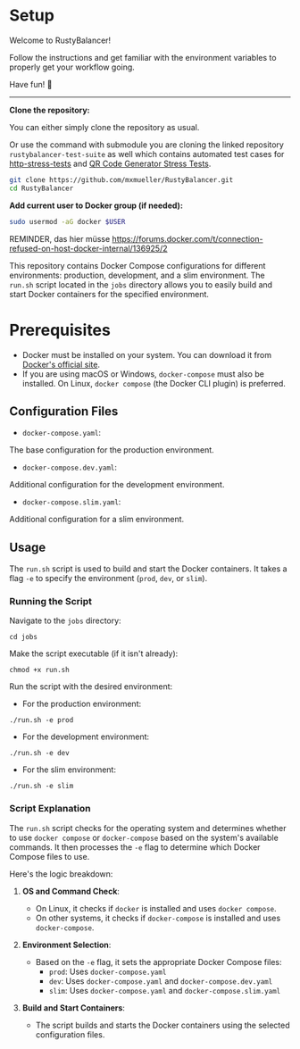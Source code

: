 # Setup
Welcome to RustyBalancer!

Follow the instructions and get familiar with the environment variables to properly get your workflow going.

Have fun! 🦀

----

**Clone the repository:**

You can either simply clone the repository as usual. 

Or use the command with submodule you are cloning the linked repository `rustybalancer-test-suite` as well which contains automated test cases for [http-stress-tests](https://github.com/mxmueller/rustybalancer-test-suite/blob/main/http-stress/README.md) and [QR Code Generator Stress Tests](https://github.com/mxmueller/rustybalancer-test-suite/tree/main/qr-code).

```bash
git clone https://github.com/mxmueller/RustyBalancer.git
cd RustyBalancer
```


**Add current user to Docker group (if needed):**

```bash
sudo usermod -aG docker $USER
```
REMINDER, das hier müsse https://forums.docker.com/t/connection-refused-on-host-docker-internal/136925/2

This repository contains Docker Compose configurations for different environments: production, development, and a slim environment. The `run.sh` script located in the `jobs` directory allows you to easily build and start Docker containers for the specified environment.

# Prerequisites

- Docker must be installed on your system. You can download it from [Docker's official site](https://www.docker.com/products/docker-desktop).
- If you are using macOS or Windows, `docker-compose` must also be installed. On Linux, `docker compose` (the Docker CLI plugin) is preferred.

## Configuration Files

- `docker-compose.yaml`: 
 
The base configuration for the production environment.

- `docker-compose.dev.yaml`: 

Additional configuration for the development environment.

- `docker-compose.slim.yaml`: 

Additional configuration for a slim environment.

## Usage

The `run.sh` script is used to build and start the Docker containers. It takes a flag `-e` to specify the environment (`prod`, `dev`, or `slim`).

### Running the Script

Navigate to the `jobs` directory:
```shell
cd jobs
```

Make the script executable (if it isn't already):
```shell
chmod +x run.sh
```

Run the script with the desired environment:

- For the production environment:
```shell
./run.sh -e prod
```

- For the development environment:
```shell
./run.sh -e dev
```

- For the slim environment:
```shell
./run.sh -e slim
```

### Script Explanation

The `run.sh` script checks for the operating system and determines whether to use `docker compose` or `docker-compose` based on the system's available commands. It then processes the `-e` flag to determine which Docker Compose files to use.

Here's the logic breakdown:

1. **OS and Command Check**:
    - On Linux, it checks if `docker` is installed and uses `docker compose`.
    - On other systems, it checks if `docker-compose` is installed and uses `docker-compose`.

2. **Environment Selection**:
    - Based on the `-e` flag, it sets the appropriate Docker Compose files:
        - `prod`: Uses `docker-compose.yaml`
        - `dev`: Uses `docker-compose.yaml` and `docker-compose.dev.yaml`
        - `slim`: Uses `docker-compose.yaml` and `docker-compose.slim.yaml`

3. **Build and Start Containers**:
    - The script builds and starts the Docker containers using the selected configuration files.
